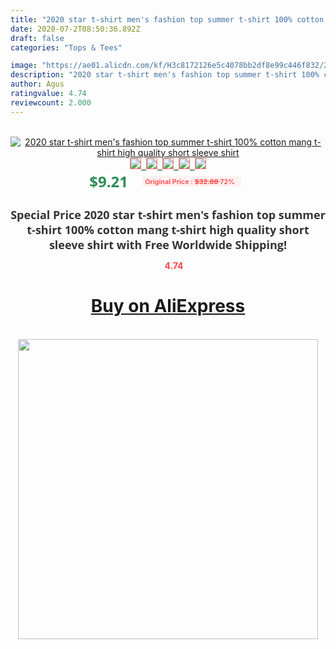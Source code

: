 ```yaml
---
title: "2020 star t-shirt men's fashion top summer t-shirt 100% cotton mang t-shirt high quality short sleeve shirt"
date: 2020-07-2T08:50:36.892Z
draft: false
categories: "Tops & Tees"

image: "https://ae01.alicdn.com/kf/H3c8172126e5c4078bb2df8e99c446f832/2020-star-t-shirt-men-s-fashion-top-summer-t-shirt-100-cotton-mang-t-shirt.jpg"
description: "2020 star t-shirt men's fashion top summer t-shirt 100% cotton mang t-shirt high quality short sleeve shirt"
author: Agus
ratingvalue: 4.74
reviewcount: 2.000
---
```

<br>
<div style="text-align: center;">
<a href="https://s.click.aliexpress.com/e/_AqQu2D" target="_blank" rel="nofollow noopener noreferrer"><img alt="2020 star t-shirt men's fashion top summer t-shirt 100% cotton mang t-shirt high quality short sleeve shirt" class="magnifier-image" src="https://ae01.alicdn.com/kf/H3c8172126e5c4078bb2df8e99c446f832/2020-star-t-shirt-men-s-fashion-top-summer-t-shirt-100-cotton-mang-t-shirt.jpg_640x640.jpg">
<br>
<img style="border:1px solid salmon" src="https://ae01.alicdn.com/kf/H3c8172126e5c4078bb2df8e99c446f832/2020-star-t-shirt-men-s-fashion-top-summer-t-shirt-100-cotton-mang-t-shirt.jpg_120x120.jpg">&nbsp;&nbsp;<img style="border:1px solid salmon" src="https://ae01.alicdn.com/kf/H1b7d853366a142e289d0003d65f40e3eK/2020-star-t-shirt-men-s-fashion-top-summer-t-shirt-100-cotton-mang-t-shirt.jpg_120x120.jpg">&nbsp;&nbsp;<img style="border:1px solid salmon" src="https://ae01.alicdn.com/kf/H31433a64e6384b7b8e1337297ba769d2j/2020-star-t-shirt-men-s-fashion-top-summer-t-shirt-100-cotton-mang-t-shirt.jpg_120x120.jpg">&nbsp;&nbsp;<img style="border:1px solid salmon" src="https://ae01.alicdn.com/kf/H807d06e4abb445a9868cea4e6b3ccc4eX/2020-star-t-shirt-men-s-fashion-top-summer-t-shirt-100-cotton-mang-t-shirt.jpg_120x120.jpg">&nbsp;&nbsp;<img style="border:1px solid salmon" src="https://ae01.alicdn.com/kf/H91ccdae938af445ab4ba8b651acd5516a/2020-star-t-shirt-men-s-fashion-top-summer-t-shirt-100-cotton-mang-t-shirt.jpg_120x120.jpg"></a></div><br0>
<div style="text-align: center;"><span style="background-color: white; border: 0px; box-sizing: border-box; color: seagreen; display: inline-block; font-family: &quot;open sans&quot; , &quot;arial&quot; , &quot;helvetica&quot; , sans-serif , &quot;heiti&quot;; font-size: 24px; font-stretch: inherit; font-weight: 700; line-height: inherit; margin: 0px 10px 0px 0px; padding: 0px; vertical-align: middle;">$9.21 </span>
<span style="background: rgb(255 , 241 , 241); border-radius: 3px; border: 0px; box-sizing: border-box; color: #ff4747; display: inline-block; font-family: inherit; font-size: 12px; font-stretch: inherit; font-style: inherit; font-variant: inherit; font-weight: 600; line-height: inherit; margin: 0px; padding: 2px 5px; transform: scale(0.9); vertical-align: middle;">Original Price : <b style="text-decoration: line-through;">$32.88 </b> 72%&nbsp;&nbsp;</span></div>
<h1 style="color: #333333; display: inline-block; font-family: &quot;open sans&quot; , &quot;arial&quot; , &quot;helvetica&quot; , sans-serif , &quot;heiti&quot;; font-size: 18px; font-stretch: inherit; font-weight: 700; text-align: center;">Special Price 2020 star t-shirt men's fashion top summer t-shirt 100% cotton mang t-shirt high quality short sleeve shirt with Free Worldwide Shipping!</h1>
<div style="color: #ff4747; text-align: center;">
<img src="https://4.bp.blogspot.com/-M0ZcTcb-5uY/XleCXlxnR4I/AAAAAAAAAEc/OrjgMkXV1oMQFaCRZj5HQwOCBcu3w1FegCPcBGAYYCw/s1600/star.png" style="height: 15px;">&nbsp;<b>4.74</b></div>
<div class="button_cont" align="center"><a class="buynow_a" href="https://s.click.aliexpress.com/e/_AqQu2D" target="_blank" rel="nofollow noopener noreferrer"><H1>Buy on AliExpress</H1></a></div><br>
<div class="separator" style="clear: both; text-align: center;">
<img src="https://lh3.googleusercontent.com/-pTy5HemUv9M/XlePHvY0dAI/AAAAAAAAAE4/0nX5iRUoIWY8eMW9Dpxeirr157OZliDIgCLcBGAsYHQ/s1600/badge.gif" width="480">
</div>
